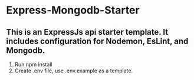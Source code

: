 # Express-Mongodb-Starter

## This is an ExpressJs api starter template. It includes configuration for Nodemon, EsLint, and Mongodb.

1. Run npm install
2. Create .env file, use .env.example as a template. 
